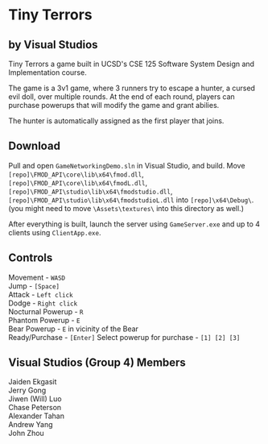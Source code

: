 # Tiny Terrors
## by Visual Studios

Tiny Terrors a game built in UCSD's CSE 125 Software System Design and Implementation course.

The game is a 3v1 game, where 3 runners try to escape a hunter, a cursed evil doll, over multiple rounds. 
At the end of each round, players can purchase powerups that will modify the game and grant abilies.

The hunter is automatically assigned as the first player that joins.

## Download

Pull and open `GameNetworkingDemo.sln` in Visual Studio, and build.
Move `[repo]\FMOD_API\core\lib\x64\fmod.dll`, `[repo]\FMOD_API\core\lib\x64\fmodL.dll`, `[repo]\FMOD_API\studio\lib\x64\fmodstudio.dll`, `[repo]\FMOD_API\studio\lib\x64\fmodstudioL.dll` into `[repo]\x64\Debug\`. (you might need to move `\Assets\textures\` into this directory as well.)

After everything is built, launch the server using `GameServer.exe` and up to 4 clients using `ClientApp.exe`. 

## Controls

Movement - `WASD`  
Jump - `[Space]`  
Attack - `Left click`  
Dodge - `Right click`  
Nocturnal Powerup - `R`  
Phantom Powerup - `E`  
Bear Powerup - `E` in vicinity of the Bear  
Ready/Purchase - `[Enter]`
Select powerup for purchase - `[1] [2] [3]`


## Visual Studios (Group 4) Members

Jaiden Ekgasit  
Jerry Gong  
Jiwen (Will) Luo  
Chase Peterson   
Alexander Tahan  
Andrew Yang   
John Zhou
